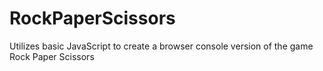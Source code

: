 # RockPaperScissors
Utilizes basic JavaScript to create a browser console version of the game Rock Paper Scissors
